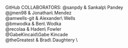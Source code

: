GitHub COLLABORATORS: 
@sanpdy & Sankalp\ Pandey \
@jjmen98 & Jonathan\ Mendez \
@amwells-git & Alexander\ Wells \
@bmwodka & Ben\ Wodka \
@recolaa & Haden\ Fowler \
@GabeKincaid\Gabe Kincade \
@theGreatest & Brad\ Daughtery \
